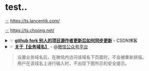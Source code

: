# test..

[☞](https://github.com/lancentjk/ts) https://ts.lancentjk.com/

[☞](https://github.com/inchoong/ts/) https://ts.choong.net/

<details>
    <summary>
        ☞ <b><a href="https://blog.csdn.net/zhongzunfa/article/details/80344585">github fork 别人的项目源作者更新后如何同步更新</a></b> - CSDN博客
     </summary> 
    <br/>
    <blockquote>
    <p>1. 打开fork 过来的项目如下所示&#xff1a;</p>
<p><img src="https://img-blog.csdn.net/20180516231917396?watermark/2/text/aHR0cHM6Ly9ibG9nLmNzZG4ubmV0L3pob25nenVuZmE&#61;/font/5a6L5L2T/fontsize/400/fill/I0JBQkFCMA&#61;&#61;/dissolve/70" alt="" /><br /></p>
<p><br /></p>
<p>2. 点击new pull request</p>
<p><img src="https://img-blog.csdn.net/20180516231941257?watermark/2/text/aHR0cHM6Ly9ibG9nLmNzZG4ubmV0L3pob25nenVuZmE&#61;/font/5a6L5L2T/fontsize/400/fill/I0JBQkFCMA&#61;&#61;/dissolve/70" alt="" /><br /></p>
<p><br /></p>
<p>3. 在进入的界面&#xff0c; 后进行将左边的设置为你自己的仓库&#xff0c; fork 过来的源在右边&#xff0c; 如下图&#xff1a;</p>
<p><img src="https://img-blog.csdn.net/2018051623350488?watermark/2/text/aHR0cHM6Ly9ibG9nLmNzZG4ubmV0L3pob25nenVuZmE&#61;/font/5a6L5L2T/fontsize/400/fill/I0JBQkFCMA&#61;&#61;/dissolve/70" alt="" /><br /></p>
<p>4. 当选择完后会变成下图&#xff1a;</p>
<p><img src="https://img-blog.csdn.net/20180516233609718?watermark/2/text/aHR0cHM6Ly9ibG9nLmNzZG4ubmV0L3pob25nenVuZmE&#61;/font/5a6L5L2T/fontsize/400/fill/I0JBQkFCMA&#61;&#61;/dissolve/70" alt="" /><br /></p>
<p><br /></p>
<p>5. 接下来&#xff0c; 将其展示出可以调整状态&#xff1a; 右边改为源fork地址</p>
<p><img src="https://img-blog.csdn.net/20180517014110477?watermark/2/text/aHR0cHM6Ly9ibG9nLmNzZG4ubmV0L3pob25nenVuZmE&#61;/font/5a6L5L2T/fontsize/400/fill/I0JBQkFCMA&#61;&#61;/dissolve/70" alt="" /><br /></p>
<p><br /></p>
<p>6. 就会出现变更数据&#xff1a;</p>
<p><img src="https://img-blog.csdn.net/20180517014212370?watermark/2/text/aHR0cHM6Ly9ibG9nLmNzZG4ubmV0L3pob25nenVuZmE&#61;/font/5a6L5L2T/fontsize/400/fill/I0JBQkFCMA&#61;&#61;/dissolve/70" alt="" /><br /></p>
<p>7.  点击create pull request</p>
<p><img src="https://img-blog.csdn.net/20180517014507125?watermark/2/text/aHR0cHM6Ly9ibG9nLmNzZG4ubmV0L3pob25nenVuZmE&#61;/font/5a6L5L2T/fontsize/400/fill/I0JBQkFCMA&#61;&#61;/dissolve/70" alt="" /><br /></p>
<p><br /></p>
<p>8. 进行数据的合并&#xff1a;</p>
<p><img src="https://img-blog.csdn.net/20180517014625905?watermark/2/text/aHR0cHM6Ly9ibG9nLmNzZG4ubmV0L3pob25nenVuZmE&#61;/font/5a6L5L2T/fontsize/400/fill/I0JBQkFCMA&#61;&#61;/dissolve/70" alt="" /><br /></p>
<p><br /></p>
<p>9 最后合并&#xff1a;</p>
<p><img src="https://img-blog.csdn.net/2018051701474663?watermark/2/text/aHR0cHM6Ly9ibG9nLmNzZG4ubmV0L3pob25nenVuZmE&#61;/font/5a6L5L2T/fontsize/400/fill/I0JBQkFCMA&#61;&#61;/dissolve/70" alt="" /><br /></p>
<p><br /></p>
<p>到此就完成了&#xff1a;</p>
<p><img src="https://img-blog.csdn.net/20180517015606900?watermark/2/text/aHR0cHM6Ly9ibG9nLmNzZG4ubmV0L3pob25nenVuZmE&#61;/font/5a6L5L2T/fontsize/400/fill/I0JBQkFCMA&#61;&#61;/dissolve/70" alt="" /><br /></p>
<p><br /></p></blockquote>
</details>

<details>
    <summary>
        ☞ <b><a href="https://mp.weixin.qq.com">关于【业务域名】</a></b> - @<a href="https://mp.weixin.qq.com">微信公众号平台</a><br/>
<blockquote>设置业务域名后，在微信内访问该域名下页面时，不会被重新排版。<br/>用户在该域名上进行输入时，不出现下图所示的安全提示。</blockquote>
</summary> 
>> <b><a href="https://mp.weixin.qq.com">设置路径</a>：公众号设置 -> 功能设置 -> 业务域名</b> <br/>
    <blockquote>
注意事项：

1、可填写三个域名或路径（例：wx.qq.com 或 wx.qq.com/mp ），需使用字母、数字及“-”的组合，不支持IP地址、端口号及短链域名。

2、填写的域名须通过ICP备案的验证。

3、 将文件MP_verify_****.txt（点击下载）上传至填写域名或路径指向的web服务器（或虚拟主机）的目录（若填写域名，将文件放置在域名根目录下，例如wx.qq.com/***.txt ；若填写路径，将文件放置在路径目录下，例如wx.qq.com/mp/MP_verify_***.txt ），并确保可以访问。

4、 一个自然月内最多可修改并保存三次，本月剩余保存次数：5
</blockquote>
</details>
